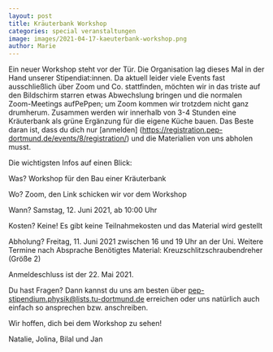 ```yaml
---
layout: post
title: Kräuterbank Workshop
categories: special veranstaltungen
image: images/2021-04-17-kaeuterbank-workshop.png
author: Marie
---
```


Ein neuer Workshop steht vor der Tür. Die Organisation lag dieses Mal in der Hand unserer Stipendiat:innen. Da aktuell leider viele Events fast ausschließlich über Zoom und Co. stattfinden, möchten wir in das triste auf den Bildschirm starren etwas Abwechslung bringen und die normalen Zoom-Meetings aufPePpen; um Zoom kommen wir trotzdem nicht ganz drumherum. Zusammen werden wir innerhalb von 3-4 Stunden eine Kräuterbank als grüne Ergänzung für die eigene Küche bauen. Das Beste daran ist, dass du dich nur [anmelden] (https://registration.pep-dortmund.de/events/8/registration/) und die Materialien von uns abholen musst. 

Die wichtigsten Infos auf einen Blick:

Was?		Workshop für den Bau einer Kräuterbank

Wo?		Zoom, den Link schicken wir vor dem Workshop

Wann?		Samstag, 12. Juni 2021, ab 10:00 Uhr

Kosten?		Keine! Es gibt keine Teilnahmekosten und das Material wird gestellt

Abholung?	Freitag, 11. Juni 2021 zwischen 16 und 19 Uhr an der Uni. Weitere Termine nach Absprache
Benötigtes Material: Kreuzschlitzschraubendreher (Größe 2)

Anmeldeschluss ist der 22. Mai 2021.

Du hast Fragen? Dann kannst du uns am besten über pep-stipendium.physik@lists.tu-dortmund.de erreichen oder uns natürlich auch einfach so ansprechen bzw. anschreiben.

Wir hoffen, dich bei dem Workshop zu sehen!

Natalie, Jolina, Bilal und Jan


